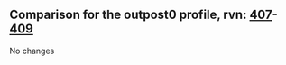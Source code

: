 ## Comparison for the outpost0 profile, rvn: [407](https://github.com/PRO100KatYT/FortniteProfileRevisions/tree/main/profiles/outpost0/407%20outpost0.json)-[409](https://github.com/PRO100KatYT/FortniteProfileRevisions/tree/main/profiles/outpost0/409%20outpost0.json)

No changes

